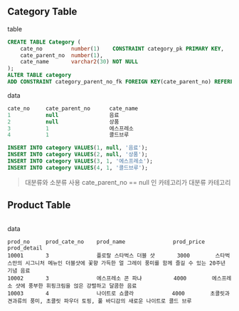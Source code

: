 ## Category Table
table
```sql
CREATE TABLE Category (
    cate_no 		number(1) 	 CONSTRAINT category_pk PRIMARY KEY,
    cate_parent_no 	number(1),
    cate_name 		varchar2(30) NOT NULL
);
ALTER TABLE category
ADD CONSTRAINT category_parent_no_fk FOREIGN KEY(cate_parent_no) REFERENCES category(cate_no);
```
data
```sql
cate_no		cate_parent_no		cate_name
1			null				음료
2			null				상품
3			1					에스프레소
4			1					콜드브루

INSERT INTO category VALUES(1, null, '음료');
INSERT INTO category VALUES(2, null, '상품');
INSERT INTO category VALUES(3, 1, '에스프레소');
INSERT INTO category VALUES(4, 1, '콜드브루');
```
>대분류와 소분류 사용
>cate_parent_no == null 인 카테고리가 대분류 카테고리

## Product Table
```sql

```

data
```
prod_no		prod_cate_no	prod_name 				prod_price	prod_detail
10001		3				플로랄 스타벅스 더블 샷		3000		스타벅스만의 시그니처 메뉴인 더블샷에 꽃향 가득한 얼 그레이 풍미를 함께 즐길 수 있는 20주년 기념 음료
10002		3				에스프레소 콘 파냐			4000		에스프레소 샷에 풍부한 휘핑크림을 얹은 강렬하고 달콤한 음료
10003		4				나이트로 쇼콜라			4000		초콜릿과 견과류의 풍미, 초콜릿 파우더 토핑, 풀 바디감의 새로운 나이트로 콜드 브루
```
<!--stackedit_data:
eyJoaXN0b3J5IjpbLTEzNDgzODA5OTIsMTk1NTk1MzYwMSwxNT
E5ODYwOTEsMjA2NDE3ODY4Ml19
-->